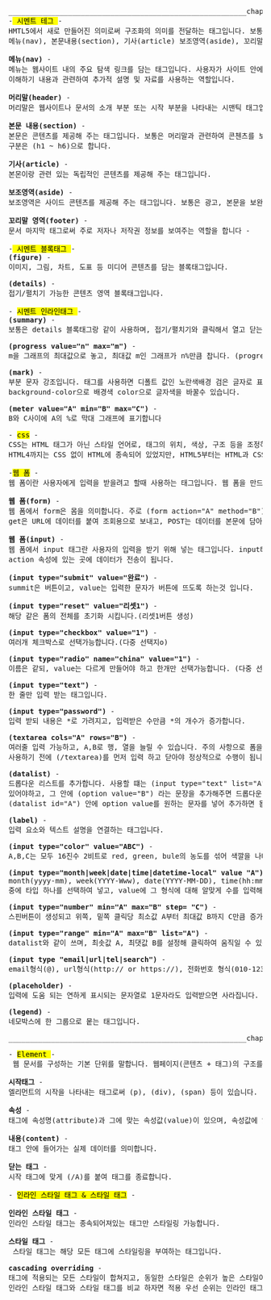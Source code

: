<pre>________________________________________________________chapter 3_______________________________________________________________
-<mark> 시멘트 테그 </mark>-
HMTL5에서 새로 만들어진 의미로써 구조화의 의미를 전달하는 태그입니다. 보통 시멘트 구조와 시멘트 구조의 서순으로는 머리말(header), 
메뉴(nav), 본문내용(section), 기사(article) 보조영역(aside), 꼬리말(footer)으로 되어 있습니다.

<b>메뉴(nav)</b> -
메뉴는 웹사이트 내의 주요 탐색 링크를 담는 태그입니다. 사용자가 사이트 안에서 주요 페이지로 이동할 수 있게 해주는 링크(하이퍼링크)를 넣어 
이해하기 내용과 관련하여 추가적 설명 및 자료를 사용하는 역할입니다.

<b>머리말(header)</b> -
머리말은 웹사이트나 문서의 소개 부분 또는 시작 부분을 나타내는 시맨틱 태그입니다. 주로 페이지의 제목을 표시 하는 역할입니다. 

<b>본문 내용(section)</b> -
본문은 콘텐츠를 제공해 주는 태그입니다. 보통은 머리말과 관련하여 콘첸츠를 보여주는 역할입니다. (section)을 여러개 지정 가능하고, 
구분은 (h1 ~ h6)으로 합니다.  

<b>기사(article)</b> -
본몬이랑 관련 있는 독립적인 콘텐츠를 제공해 주는 태그입니다. 

<b>보조영역(aside)</b> -
보조영역은 사이드 콘텐츠를 제공해 주는 태그입니다. 보통은 광고, 본문을 보완하는 추가적인 정보 제공 등 여러 역할을 합니다. 

<b>꼬리말 영역(footer)</b> -
문서 마지막 태그로써 주로 저자나 저작권 정보를 보여주는 역할을 합니다 -

-<mark> 시멘트 블록태그 </mark>-
<b>(figure)</b> - 
이미지, 그림, 차트, 도표 등 미디어 콘텐츠를 담는 블록태그입니다.
 
<b>(details)</b> - 
접기/펼치기 가능한 콘텐츠 영역 블록태그입니다.

- <mark>시멘트 인라인태그 </mark>-
<b>(summary)</b> - 
보통은 details 블록태그랑 같이 사용하며, 접기/펼치기와 클릭해서 열고 닫는 기능의 역할입니다.
 
<b>(progress value="n" max="m")</b> - 
m을 그래프의 최대값으로 놓고, 최대값 m인 그래프가 n%만큼 찹니다. (progress)
 
<b>(mark)</b> - 
부분 문자 강조입니다. 태그를 사용하면 디폴트 값인 노란색배경 검은 글자로 표기가 되고, css에서 (mark style) 태그를 사용해
background-color으로 배경색 color으로 글자색을 바꿀수 있습니다.
 
<b>(meter value="A" min="B" max="C")</b> - 
B와 C사이에 A의 %로 막대 그래프에 표기합니다  

- <mark>css</mark> -
CSS는 HTML 태그가 아닌 스타일 언어로, 태그의 위치, 색상, 구조 등을 조정하여 웹 페이지의 시각적 형상을 만드는 역할을 합니다. 
HTML4까지는 CSS 없이 HTML에 종속되어 있었지만, HTML5부터는 HTML과 CSS의 개념이 명확히 분리되었습니다.

-<mark>웹 폼</mark> -
웹 폼이란 사용자에게 입력을 받을려고 할때 사용하는 태그입니다. 웹 폼을 만드는 태그는 (input), (textarea), (select) 등이 있습니다.

<b>웹 폼(form)</b> -
웹 폼에서 form은 몸을 의미합니다. 주로 (form action="A" method="B") 를 쓰고,  A는 저장된 url을 뜻하고, B는 get,post가 있는데 
get은 URL에 데이터를 붙여 조회용으로 보내고, POST는 데이터를 본문에 담아 저장이나 민감 정보용으로 보냅니다. 

<b>웹 폼(input)</b> -
웹 폼에서 input 태그란 사용자의 입력을 받기 위해 넣는 태그입니다. input타입 태그에 입력을 받고, 그 입력을 토대로 form의 
action 속성에 있는 곳에 데이터가 전송이 됩니다.
 
<b>(input type="submit" value="완료")</b> - 
summit은 버튼이고, value는 입력한 문자가 버튼에 뜨도록 하는것 입니다. 

<b>(input type="reset" value="리셋1") </b>- 
해당 같은 폼의 전체를 초기화 시킵니다.(리셋1버튼 생성) 

<b>(input type="checkbox" value="1") </b>- 
여러개 체크박스로 선택가능합니다.(다중 선택지o)

<b>(input type="radio" name="china" value="1")</b> - 
이름은 같되, value는 다르게 만들어야 하고 한개만 선택가능합니다. (다중 선택지x) 

<b>(input type="text")</b> - 
한 줄만 입력 받는 태그입니다.

<b>(input type="password") </b>- 
입력 받되 내용은 *로 가려지고, 입력받은 수만큼 *의 개수가 증가합니다.

<b>(textarea cols="A" rows="B")</b> - 
여러줄 입력 가능하고, A,B로 행, 열을 늘릴 수 있습니다. 주의 사항으로 폼을 열고 닫을 때 (/form)을 
사용하기 전에 (/textarea)를 먼저 입력 하고 닫아야 정상적으로 수행이 됩니다.

<b>(datalist)</b> - 
드롭다운 리스트를 추가합니다. 사용할 떄는 (input type="text" list="A")에 종속 되어야하고, 그 안에 (datalist id="A") 
있어야하고, 그 안에 (option value="B") 라는 문장을 추가해주면 드롭다운 리스트에 B라는 문자가 등록됩니다. 문자를 추가할려면 
(datalist id="A") 안에 option value를 원하는 문자를 넣어 추가하면 됩니다.
 
<b>(label)</b> - 
입력 요소와 텍스트 설명을 연결하는 태그입니다.

<b>(input type="color" value="ABC")</b> -
A,B,C는 모두 16진수 2비트로 red, green, bule의 농도를 섞어 색깔을 나타냅니다. 

<b>(input type="month|week|date|time|datetime-local" value "A")</b> - 
month(yyyy-mm), week(YYYY-Www), date(YYYY-MM-DD), time(hh:mm or hh:mm:ss), datetime-local(YYYY-MM-DDThh:mm) 
중에 타입 하나를 선택하여 넣고, value에 그 형식에 대해 알맞게 수를 입력해야 출력이 되고, 그렇지 않다면 빈화면으로 출력이 됩니다.

<b>(input type="number" min="A" max="B" step= "C")</b> - 
스핀버튼이 생성되고 위쪽, 밑쪽 클릭당 최소값 A부터 최대값 B까지 C만큼 증가하거나, 감소합니다.

<b>(input type="range" min="A" max="B" list="A")</b> -
datalist와 같이 쓰며, 최솟값 A, 최댓값 B를 설정해 클릭하여 움직일 수 있는 슬라이드 바를 만들고 A의 목록의 값들이 설정됩니다.

<b>(input type "email|url|tel|search") </b>- 
email형식(@), url형식(http:// or https://), 전화번호 형식(010-1234-1234), action url설정에 따라 찾는 search형식이 있습니다.

<b>(placeholder) </b>- 
입력에 도움 되는 연하게 표시되는 문자열로 1문자라도 입력받으면 사라집니다. 보통 양식에 대한 힌트를 줄때 사용됩니다.

<b>(legend)</b> - 
네모박스에 한 그룹으로 뭍는 태그입니다.
 
________________________________________________________chapter 4 start______________________________________________________________

- <mark>Element </mark>-
 웹 문서를 구성하는 기본 단위를 말합니다. 웹페이지(콘텐츠 + 태그)의 구조를 지니고 있고, 더 세분화 하자면 태그, 속성, 내용, 닫는 태그로 구성되어 있습니다.

<b>시작태그</b> -
엘리먼트의 시작을 나타내는 태그로써 (p), (div), (span) 등이 있습니다.

<b>속성</b> -
태그에 속성명(attribute)과 그에 맞는 속성값(value)이 있으며, 속성값에 있는 속성에 따라 출력되는 모습이나, 동작이 바뀝니다.
 
<b>내용(content)</b> - 
태그 안에 들어가는 실제 데이터를 의미합니다.

<b>닫는 태그</b> - 
시작 태그에 맞게 (/A)를 붙여 태그를 종료합니다.

- <mark>인라인 스타일 태그 & 스타일 태그</mark> -
 
<b>인라인 스타일 태그</b> - 
인라인 스타일 태그는 종속되어져있는 태그만 스타일링 가능합니다.
 
<b>스타일 태그</b> -
 스타일 태그는 해당 모든 태그에 스타일링을 부여하는 태그입니다.
 
<b>cascading overriding</b> -
태그에 적용되는 모든 스타일이 합쳐지고, 동일한 스타일은 순위가 높은 스타일이 우선적용되는 규칙입니다.
인라인 스타일 태그와 스타일 태그를 비교 하자면 적용 우선 순위는 인라인 태그가 더 높고, 스타일 태그가 그 후 입니다. 
 
</pre>    










 

